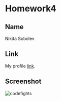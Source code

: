 # Homework4

## Name

Nikita Sobolev


## Link


My profile [link](https://codefights.com/profile/sobolevn1/stats).


## Screenshot

![codefights](https://raw.githubusercontent.com/mos-polytech/2017/master/media/codefights.png)

